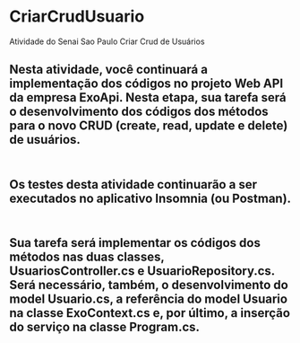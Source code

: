 # CriarCrudUsuario
 Atividade do Senai Sao Paulo Criar Crud de Usuários

<h2> Nesta atividade, você continuará a implementação dos códigos
no projeto Web API da empresa ExoApi. Nesta etapa, sua
tarefa será o desenvolvimento dos códigos dos métodos para o
novo CRUD (create, read, update e delete) de usuários. <br><br>
<h2>Os testes desta atividade continuarão a ser executados no
aplicativo Insomnia (ou Postman). <br><br>

<h2>Sua tarefa será implementar os códigos dos métodos nas duas
classes, UsuariosController.cs e UsuarioRepository.cs. Será
necessário, também, o desenvolvimento do model Usuario.cs,
a referência do model Usuario na classe ExoContext.cs e, por
último, a inserção do serviço na classe  Program.cs.



